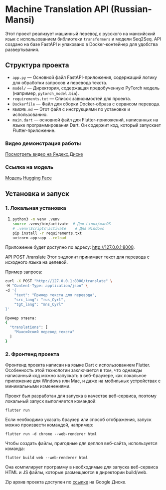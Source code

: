# Machine Translation API (Russian-Mansi)

Этот проект реализует машинный перевод с русского на мансийский язык с использованием библиотеки `transformers` и модели Seq2Seq. API создано на базе FastAPI и упаковано в Docker-контейнер для удобства развертывания.

## Структура проекта

- `app.py` — Основной файл FastAPI-приложения, содержащий логику для обработки запросов и перевода текста.
- `model/` — Директория, содержащая предобученную PyTorch модель (например, `pytorch_model.bin`).
- `requirements.txt` — Список зависимостей для проекта.
- `Dockerfile` — Файл для сборки Docker-образа с сервисом перевода.
- `README.md` — Этот файл с инструкциями по установке и использованию.
- `main.dart` — основной файл для Flutter-приложений, написанных на языке программирования Dart. Он содержит код, который запускает Flutter-приложение.

### Видео демонстрация работы

[Посмотреть видео на Яндекс.Диске](https://disk.yandex.ru/i/xwFbzw74C2ZrCQ)

### Ссылка на модель
[Модель](https://drive.google.com/drive/folders/1WTjwXgYZ0hSjLzmdpoQ1eWM6TXOTbTar)
[Hugging Face](https://huggingface.co/Anzovi/nllb-rus-mansi-V2/tree/main)
## Установка и запуск

### 1. Локальная установка

1. 
   ```bash
   python3 -m venv .venv
   source .venv/bin/activate  # Для Linux/macOS
   # .venv\Scripts\activate    # Для Windows
   pip install -r requirements.txt
   uvicorn app:app --reload

Приложение будет доступно по адресу: http://127.0.0.1:8000.


API
POST /translate
Этот эндпоинт принимает текст для перевода с исходного языка на целевой.

Пример запроса:
```bash
curl -X POST "http://127.0.0.1:8000/translate" \
-H "Content-Type: application/json" \
-d '{
    "text": "Пример текста для перевода",
    "src_lang": "rus_Cyrl",
    "tgt_lang": "mns_Cyrl"
}' 
```
```bash
Пример ответа:
{
  "translations": [
    "Мансийский перевод текста"
  ]
}
```



### 2. Фронтенд проекта
Фронтенд проекта написан на языке Dart с использованием Flutter. Особенность этой технологии заключается в том, что однажды написанный код можно запускать в веб-браузере, как локальное приложение для Windows или Mac, и даже на мобильных устройствах с минимальными изменениями.

Проект был разработан для запуска в качестве веб-сервиса, поэтому локальный запуск выполняется командой:
```
flutter run
```

Если необходимо указать браузер или способ отображения, запуск можно произвести командой, например:

```
flutter run -d chrome --web-renderer html
```

Чтобы создать файлы, пригодные для деплоя веб-сайта, используется команда:
```
flutter build web --web-renderer html
```

Она компилирует программу в необходимые для запуска веб-сервиса HTML и JS файлы, которые размещаются в директории build/web.

Zip архив проекта доступен по [ссылке](https://drive.google.com/file/d/1Oj_UkVXXwIYJnhheZoYKyabYsPbnhVIS/view?usp=drive_link) на Google Диске.



